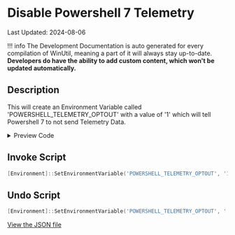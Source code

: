 # Disable Powershell 7 Telemetry

Last Updated: 2024-08-06


!!! info
     The Development Documentation is auto generated for every compilation of WinUtil, meaning a part of it will always stay up-to-date. **Developers do have the ability to add custom content, which won't be updated automatically.**
## Description

This will create an Environment Variable called 'POWERSHELL_TELEMETRY_OPTOUT' with a value of '1' which will tell Powershell 7 to not send Telemetry Data.

<!-- BEGIN CUSTOM CONTENT -->

<!-- END CUSTOM CONTENT -->

<details>
<summary>Preview Code</summary>

```json
{
  "Content": "Disable Powershell 7 Telemetry",
  "Description": "This will create an Environment Variable called 'POWERSHELL_TELEMETRY_OPTOUT' with a value of '1' which will tell Powershell 7 to not send Telemetry Data.",
  "category": "Essential Tweaks",
  "panel": "1",
  "Order": "a009_",
  "InvokeScript": [
    "[Environment]::SetEnvironmentVariable('POWERSHELL_TELEMETRY_OPTOUT', '1', 'Machine')"
  ],
  "UndoScript": [
    "[Environment]::SetEnvironmentVariable('POWERSHELL_TELEMETRY_OPTOUT', '', 'Machine')"
  ],
  "link": "https://christitustech.github.io/winutil/dev/tweaks/Essential-Tweaks/Powershell7Tele"
}
```

</details>

## Invoke Script

```powershell
[Environment]::SetEnvironmentVariable('POWERSHELL_TELEMETRY_OPTOUT', '1', 'Machine')

```
## Undo Script

```powershell
[Environment]::SetEnvironmentVariable('POWERSHELL_TELEMETRY_OPTOUT', '', 'Machine')

```

<!-- BEGIN SECOND CUSTOM CONTENT -->

<!-- END SECOND CUSTOM CONTENT -->


[View the JSON file](https://github.com/ChrisTitusTech/winutil/tree/main/config/tweaks.json)

